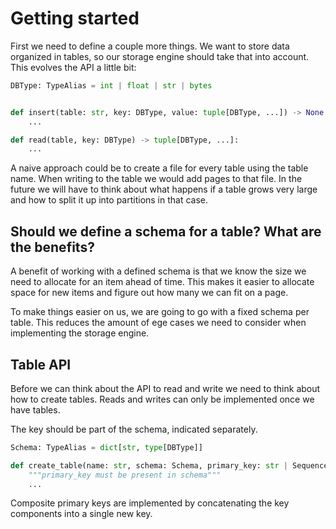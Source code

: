 # Getting started

First we need to define a couple more things. We want to store data organized in tables, so our storage engine
should take that into account. This evolves the API a little bit:

```python
DBType: TypeAlias = int | float | str | bytes


def insert(table: str, key: DBType, value: tuple[DBType, ...]) -> None:
    ...

def read(table, key: DBType) -> tuple[DBType, ...]:
    ...
```

A naive approach could be to create a file for every table using the table name. When writing to the
table we would add pages to that file. In the future we will have to think about what happens if a table
grows very large and how to split it up into partitions in that case.

## Should we define a schema for a table? What are the benefits?

A benefit of working with a defined schema is that we know the size we need to allocate for an item ahead of time.
This makes it easier to allocate space for new items and figure out how many we can fit on a page.

To make things easier on us, we are going to go with a fixed schema per table. This reduces the amount of ege
cases we need to consider when implementing the storage engine.

## Table API

Before we can think about the API to read and write we need to think about how to create tables.
Reads and writes can only be implemented once we have tables.

The key should be part of the schema, indicated separately.

```python
Schema: TypeAlias = dict[str, type[DBType]]

def create_table(name: str, schema: Schema, primary_key: str | Sequence[str]):
    """primary_key must be present in schema"""
    ...

```

Composite primary keys are implemented by concatenating the key components into a single new key.

